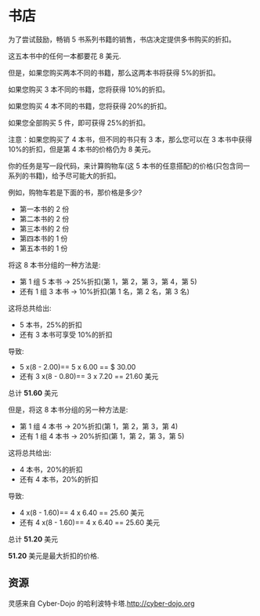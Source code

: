 # 书店

为了尝试鼓励，畅销 5 书系列书籍的销售，书店决定提供多书购买的折扣。

这五本书中的任何一本都要花 8 美元.

但是，如果您购买两本不同的书籍，那么这两本书将获得 5%的折扣。

如果您购买 3 本不同的书籍，您将获得 10%的折扣。

如果您购买 4 本不同的书籍，您将获得 20%的折扣。

如果您全部购买 5 件，即可获得 25%的折扣。

注意：如果您购买了 4 本书，但不同的书只有 3 本，那么您可以在 3 本书中获得 10%的折扣，但是第 4 本书的价格仍为 8 美元。

你的任务是写一段代码，来计算购物车(这 5 本书的任意搭配)的价格(只包含同一系列的书籍)，给予尽可能大的折扣。

例如，购物车若是下面的书，那价格是多少?

- 第一本书的 2 份
- 第二本书的 2 份
- 第三本书的 2 份
- 第四本书的 1 份
- 第五本书的 1 份

将这 8 本书分组的一种方法是:

- 第 1 组 5 本书 -> 25%折扣(第 1，第 2，第 3，第 4，第 5)
- 还有 1 组 3 本书 -> 10%折扣(第 1 名，第 2 名，第 3 名)

这将总共给出:

- 5 本书，25%的折扣
- 还有 3 本书可享受 10%的折扣

导致:

- 5 x(8 - 2.00)== 5 x 6.00 == \$ 30.00
- 还有 3 x(8 - 0.80)== 3 x 7.20 == 21.60 美元

总计 **51.60** 美元

但是，将这 8 本书分组的另一种方法是:

- 第 1 组 4 本书 -> 20%折扣(第 1，第 2，第 3，第 4)
- 还有 1 组 4 本书 -> 20%折扣(第 1，第 2，第 3，第 5)

这将总共给出:

- 4 本书，20%的折扣
- 还有 4 本书，20%的折扣

导致:

- 4 x(8 - 1.60)== 4 x 6.40 == 25.60 美元
- 还有 4 x(8 - 1.60)== 4 x 6.40 == 25.60 美元

总计 **51.20** 美元

**51.20** 美元是最大折扣的价格.

[help-page]: https://exercism.io/tracks/rust/learning
[modules]: https://doc.rust-lang.org/book/ch07-00-modules.html
[cargo]: https://doc.rust-lang.org/book/ch14-00-more-about-cargo.html
[rust-tests]: https://doc.rust-lang.org/book/ch11-02-running-tests.html

## 资源

灵感来自 Cyber​​-Dojo 的哈利波特卡塔.<http://cyber-dojo.org>
